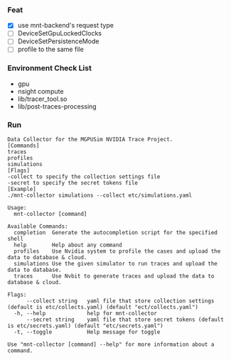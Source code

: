 ### Feat
- [x] use mnt-backend's request type
- [ ] DeviceSetGpuLockedClocks
- [ ] DeviceSetPersistenceMode
- [ ] profile to the same file

### Environment Check List
- gpu
- nsight compute
- lib/tracer_tool.so
- lib/post-traces-processing

### Run
```
Data Collector for the MGPUSim NVIDIA Trace Project.
[Commands]
traces
profiles
simulations
[Flags]
-collect to specify the collection settings file
-secret to specify the secret tokens file
[Example]
./mnt-collector simulations --collect etc/simulations.yaml 

Usage:
  mnt-collector [command]

Available Commands:
  completion  Generate the autocompletion script for the specified shell
  help        Help about any command
  profiles    Use Nvidia system to profile the cases and upload the data to database & cloud.
  simulations Use the given simulator to run traces and upload the data to database.
  traces      Use Nvbit to generate traces and upload the data to database & cloud.

Flags:
      --collect string   yaml file that store collection settings (default is etc/collects.yaml) (default "ect/collects.yaml")
  -h, --help             help for mnt-collector
      --secret string    yaml file that store secret tokens (default is etc/secrets.yaml) (default "etc/secrets.yaml")
  -t, --toggle           Help message for toggle

Use "mnt-collector [command] --help" for more information about a command.
```